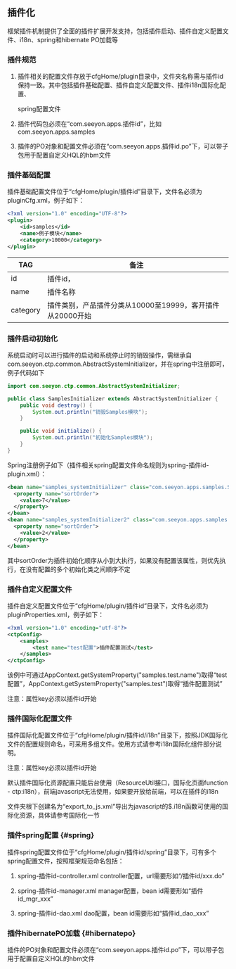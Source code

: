 ## 插件化

框架插件机制提供了全面的插件扩展开发支持，包括插件启动、插件自定义配置文件、i18n、spring和hibernate PO加载等

### 插件规范

1. 插件相关的配置文件存放于cfgHome/plugin目录中，文件夹名称需与插件id保持一致。其中包括插件基础配置、插件自定义配置文件、插件i18n国际化配置、

   spring配置文件

2. 插件代码包必须在“com.seeyon.apps.插件id”，比如com.seeyon.apps.samples

3. 插件的PO对象和配置文件必须在“com.seeyon.apps.插件id.po”下，可以带子包用于配置自定义HQL的hbm文件

### 插件基础配置

插件基础配置文件位于“cfgHome/plugin/插件id”目录下，文件名必须为pluginCfg.xml，例子如下：

``` xml
<?xml version="1.0" encoding="UTF-8"?>
<plugin>
    <id>samples</id>                                   
    <name>例子模块</name>                               
    <category>10000</category>
</plugin>
```
| TAG| 备注 |
| --- | --- |
| id | 插件id， |
| name | 插件名称 |
| category | 插件类别，产品插件分类从10000至19999，客开插件从20000开始 |

### 插件启动初始化

系统启动时可以进行插件的启动和系统停止时的销毁操作，需继承自com.seeyon.ctp.common.AbstractSystemInitializer，并在spring中注册即可，例子代码如下

``` java
import com.seeyon.ctp.common.AbstractSystemInitializer;

public class SamplesInitializer extends AbstractSystemInitializer {
    public void destroy() {
        System.out.println("销毁Samples模块");
    }

    public void initialize() {
        System.out.println("初始化Samples模块");
    }
}
```

Spring注册例子如下（插件相关spring配置文件命名规则为spring-插件id-plugin.xml）：

``` xml
<bean name="samples_systemInitializer" class="com.seeyon.apps.samples.SamplesInitializer">
  <property name="sortOrder">
    <value>7</value>
  </property>
</bean>
<bean name="samples_systemInitializer2" class="com.seeyon.apps.samples.SamplesInitializer2">
  <property name="sortOrder">
    <value>2</value>
  </property>
</bean>
```

其中sortOrder为插件初始化顺序从小到大执行，如果没有配置该属性，则优先执行，在没有配置的多个初始化类之间顺序不定

### 插件自定义配置文件

插件自定义配置文件位于“cfgHome/plugin/插件id”目录下，文件名必须为pluginProperties.xml，例子如下：

``` xml
<?xml version="1.0" encoding="utf-8"?>
<ctpConfig>
    <samples>
        <test name="test配置">插件配置测试</test>
    </samples>
</ctpConfig>
```

该例中可通过AppContext.getSystemProperty\("samples.test.name"\)取得“test配置”，AppContext.getSystemProperty\("samples.test"\)取得“插件配置测试”

注意：属性key必须以插件id开始



### 插件国际化配置文件

插件国际化配置文件位于“cfgHome/plugin/插件id/i18n”目录下，按照JDK国际化文件的配置规则命名，可采用多组文件。使用方式请参考i18n国际化组件部分说明。

注意：属性key必须以插件id开始

默认插件国际化资源配置只能后台使用（ResourceUtil接口，国际化页面function - ctp:i18n），前端javascript无法使用，如果要开放给前端，可以在插件的i18n

文件夹根下创建名为“export\_to\_js.xml”导出为javascript的$.i18n函数可使用的国际化资源，具体请参考国际化一节



### 插件spring配置 {#spring}

插件spring配置文件位于“cfgHome/plugin/插件id/spring”目录下，可有多个spring配置文件，按照框架规范命名包括：

1. spring-插件id-controller.xml controller配置，url需要形如“/插件id/xxx.do”

2. spring-插件id-manager.xml manager配置，bean id需要形如“插件id\_mgr\_xxx”

3. spring-插件id-dao.xml dao配置，bean id需要形如“插件id\_dao\_xxx”

### 插件hibernatePO加载 {#hibernatepo}

插件的PO对象和配置文件必须在“com.seeyon.apps.插件id.po”下，可以带子包用于配置自定义HQL的hbm文件

